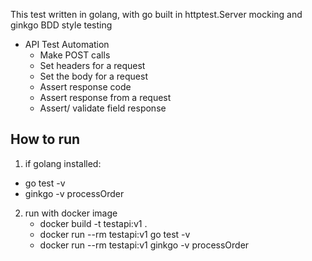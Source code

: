

This test written in golang, with go built in httptest.Server mocking and ginkgo BDD style testing

- API Test Automation
   - Make POST calls
   - Set headers for a request
   - Set the body for a request
   - Assert response code
   - Assert response from a request
   - Assert/ validate field response

## How to run
1. if golang installed:
  * go test -v
  * ginkgo -v processOrder

2. run with docker image
   * docker build -t testapi:v1 .
   * docker run --rm testapi:v1 go test -v
   * docker run --rm testapi:v1 ginkgo -v processOrder
